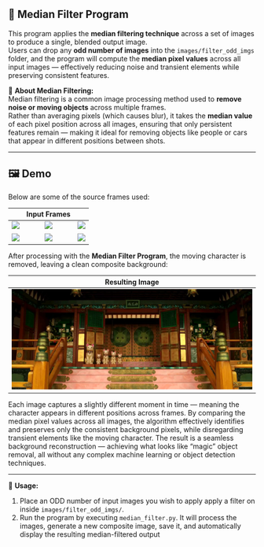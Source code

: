 ## 🧮 Median Filter Program

This program applies the **median filtering technique** across a set of images to produce a single, blended output image.  
Users can drop any **odd number of images** into the `images/filter_odd_imgs` folder, and the program will compute the **median pixel values** across all input images — effectively reducing noise and transient elements while preserving consistent features.

🧠 **About Median Filtering:**  
Median filtering is a common image processing method used to **remove noise or moving objects** across multiple frames.  
Rather than averaging pixels (which causes blur), it takes the **median value** of each pixel position across all images, ensuring that only persistent features remain — making it ideal for removing objects like people or cars that appear in different positions between shots.

---

## 🖼️ Demo

Below are some of the source frames used:

| | Input Frames  |  |
|:--:|:--:|:--:|
| ![](images/filter_odd_imgs/AdWLrEX9jK.png) | ![](images/filter_odd_imgs/C6jqwts7Po.png) | ![](images/filter_odd_imgs/Drkvv0rPyI.png) |
| ![](images/filter_odd_imgs/GWYn2kQYvo.png) | ![](images/filter_odd_imgs/OJbgEgP8EE.png) | ![](images/filter_odd_imgs/OLPCdimSmt.png) |

After processing with the **Median Filter Program**, the moving character is removed, leaving a clean composite background:

| **Resulting Image** |
|:--:|
| ![](filter_odd_imgs.png) |

Each image captures a slightly different moment in time — meaning the character appears in different positions across frames.
By comparing the median pixel values across all images, the algorithm effectively identifies and preserves only the consistent background pixels, while disregarding transient elements like the moving character.
The result is a seamless background reconstruction — achieving what looks like “magic” object removal, all without any complex machine learning or object detection techniques.

---

📁 **Usage:**  
1. Place an ODD number of input images you wish to apply apply a filter on inside `images/filter_odd_imgs/`.  
2. Run the program by executing `median_filter.py`. It will process the images, generate a new composite image, save it, and   automatically display the resulting median-filtered output
